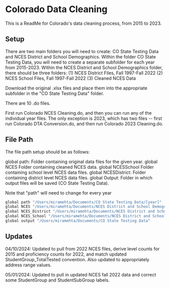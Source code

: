 
# Colorado Data Cleaning

This is a ReadMe for Colorado's data cleaning process, from 2015 to 2023.

## Setup

There are two main folders you will need to create: CO State Testing Data and NCES District and School Demographics.
Within the folder CO State Testing Data, you will need to create a separate subfolder for each year from 2015-2023.
Within the NCES District and School Demographics folder, there should be three folders:
(1) NCES District Files, Fall 1997-Fall 2022
(2) NCES School Files, Fall 1997-Fall 2022
(3) Cleaned NCES Data

Download the original .xlsx files and place them into the appropriate subfolder in the "CO State Testing Data" folder. 

There are 10 .do files.

First run Colorado NCES Cleaning.do, and then you can run any of the individual year files.  The only exception is 2023, which has two files -- first run Colorado DTA Conversion.do, and then run Colorado 2023 Cleaning.do.


    
## File Path

The file path setup should be as follows: 

global path: Folder containing original data files for the given year.
global NCES Folder containing cleaned NCES data.
global NCESSchool Folder containing school level NCES data files.
global NCESDistrict: Folder containing district level NCES data files.
global Output: Folder in which output files will be saved (CO State Testing Data).

Note that "path" will need to change for every year

```bash
global path "/Users/miramehta/Documents/CO State Testing Data/[year]"
global NCES "/Users/miramehta/Documents/NCES District and School Demographics/Cleaned NCES Data"
global NCES_District "/Users/miramehta/Documents/NCES District and School Demographics/NCES District Files, Fall 1997-Fall 2022"
global NCES_School "/Users/miramehta/Documents/NCES District and School Demographics/NCES School Files, Fall 1997-Fall 2022"
global output "/Users/miramehta/Documents/CO State Testing Data"
```
## Updates

04/10/2024: Updated to pull from 2022 NCES files, derive level counts for 2015 and proficiency counts for 2022, and match updated StudentGroup_TotalTested convention.  Also updated to appropriately address range values.

05/01/2024: Updated to pull in updated NCES fall 2022 data and correct some StudentGroup and StudentSubGroup labels.